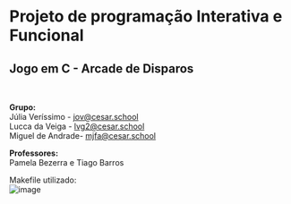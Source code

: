 <h1>Projeto de programação Interativa e Funcional</h1>
<h2>Jogo em C - Arcade de Disparos</h2> <br>

<b>Grupo:</b> <br>
Júlia Veríssimo - jov@cesar.school <br>
Lucca da Veiga - lvg2@cesar.school <br>
Miguel de Andrade- mjfa@cesar.school <br>

<b>Professores:</b> <br>
Pamela Bezerra e Tiago Barros <br>

Makefile utilizado:<br>
![image](https://github.com/xjuveri/ArcadeDeDisparos/assets/126585562/c8b12773-b7ed-43d0-accb-0550b49b6992)
